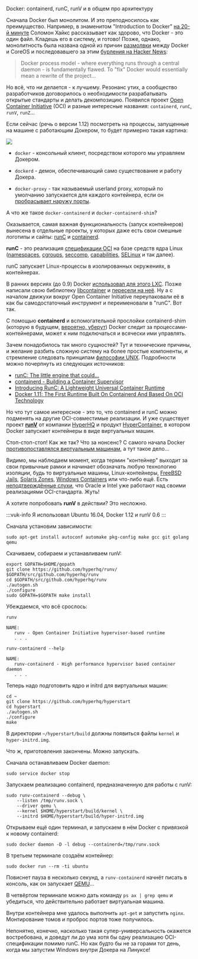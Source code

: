 Docker: containerd, runC, runV и в общем про архитектуру

Сначала Docker был монолитом. И это преподносилось как преимущество. Например, в знаменитом "Introduction to Docker" [на 20-й минуте](https://youtu.be/Q5POuMHxW-0?t=20m) Соломон Хайкс рассказывает как здорово, что Docker - это один файл. Кладешь его в систему, и готово! Позже, однако, монолитность была названа одной из причин [размолвки](https://web.archive.org/web/20161228100231/https://coreos.com/blog/rocket/) между Docker и CoreOS и последовавшего за этим [бурления на Hacker News](https://news.ycombinator.com/item?id=8682525):

> Docker process model - where everything runs through a central daemon - is fundamentally flawed. To "fix" Docker would essentially mean a rewrite of the project...

Но всё, что ни делается - к лучшему. Резонанс утих, а сообщество разработчиков договорилось о необходимости разрабатывать открытые стандарты и делать декомпозицию. Появился проект ​[Open Container Initiative](https://opencontainers.org) (OCI) и разные интересные названия: `containerd`, `runC`, `runV`, `runZ`...

<!--more-->

Если сейчас (речь о версии 1.12) посмотреть на процессы, запущенные на машине с работающим Докером, то будет примерно такая картина:

![](/storage/docker-containerd-runc/proc.png)

- `docker` - консольный клиент, посредством которого мы управляем Докером.

- `dockerd` - демон, обеспечивающий само существование и работу Докера.

- `docker-proxy` - так называемый userland proxy, который по умолчанию запускается для каждого контейнера, если он [пробрасывает наружу порты](https://docs.docker.com/config/containers/container-networking/#published-ports).

А что же такое `docker-containerd` и `docker-containerd-shim`?

Оказывается, самая важная функциональность (запуск контейнеров) вынесена в отдельные проекты, у которых даже есть свои смешные логотипы и сайты: [runC](https://github.com/opencontainers/runc) и [containerd](https://containerd.io/).

**runC** - это реализация [спецификации OCI](https://github.com/opencontainers/runtime-spec) на базе средств ядра Linux ([namespaces](https://en.wikipedia.org/wiki/Linux_namespaces), [cgroups](https://ru.wikipedia.org/wiki/Cgroups), [seccomp](https://en.wikipedia.org/wiki/Seccomp), [capabilities](https://man7.org/linux/man-pages/man7/capabilities.7.html), [SELinux](https://ru.wikipedia.org/wiki/SELinux) и так далее).

runC запускает Linux-процессы в изолированных окружениях, в контейнерах.

В ранних версиях (до 0.9) Docker [использовал для этого LXC](https://github.com/moby/moby/blob/v0.8.1/execdriver/lxc/driver.go#L79-L177). Позже написали свою библиотеку [libcontainer](https://github.com/docker/libcontainer) и [пересели на неё](https://web.archive.org/web/20160310045234/https://blog.docker.com/2014/03/docker-0-9-introducing-execution-drivers-and-libcontainer/). Ну а с началом движухи вокруг Open Container Initiative переупаковали её в как бы самодостаточный инструмент и переименовали в "runC". Вот так.

С помощью **containerd** и вспомогательной прослойки containerd-shim (которую в будущем, [вероятно, уберут](https://github.com/containerd/containerd/pull/227)) Docker следит за процессами-контейнерами, может к ним подключаться и всячески ими управлять.

Зачем понадобилось так много сущностей? Тут и технические причины, и желание разбить сложную систему на более простые компоненты, и стремление следовать принципам [философии UNIX](https://ru.wikipedia.org/wiki/%D0%A4%D0%B8%D0%BB%D0%BE%D1%81%D0%BE%D1%84%D0%B8%D1%8F_UNIX). Подробности можно почерпнуть из следующих источников:

- [runC: The little engine that could...](https://www.youtube.com/watch?v=ZAhzoz2zJj8)
- [containerd - Building a Container Supervisor](https://www.youtube.com/watch?v=VWuHWfEB6ro)
- [Introducing RunC: A Lightweight Universal Container Runtime](https://web.archive.org/web/20160411110009/https://blog.docker.com/2015/06/runc/)
- [Docker 1.11: The First Runtime Built On Containerd And Based On OCI Technology](https://web.archive.org/web/20160413234525/https://blog.docker.com/2016/04/docker-engine-1-11-runc/)

Но что тут самое интересное - это то, что containerd и runC можно подменять на другие OCI-совместимые реализации. И уже существует проект **[runV](https://github.com/hyperhq/runv)** от компании [HyperHQ](https://web.archive.org/web/20160719030159/https://www.hyper.sh/) и продукт [HyperContainer](https://web.archive.org/web/20160805024948/https://www.hypercontainer.io/), в котором Docker запускает контейнеры в виде виртуальных машин.

Стоп-стоп-стоп! Как же так? Что за нонсенс? С самого начала Docker [противопоставлялся виртуальным машинам](https://github.com/moby/moby/tree/v1.12.0#better-than-vms), а тут такое дело...

Видимо, мы наблюдаем момент, когда термин "контейнер" выходит за свои привычные рамки и начинает обозначать любую технологию изоляции, будь то виртуальные машины, Linux-контейнеры, [FreeBSD Jails](https://ru.wikipedia.org/wiki/FreeBSD_Jail), [Solaris Zones](https://ru.wikipedia.org/wiki/Solaris_Containers), [Windows Containers](https://docs.microsoft.com/en-us/virtualization/windowscontainers/about/index) или что-либо ещё. Есть [неподтверждённые слухи](http://image.slidesharecdn.com/containerdandrunc-160504230850/95/docker-111-meetup-containerd-and-runc-by-arnaud-porterie-and-michael-crosby-12-638.jpg), что Oracle и Intel уже работают над своими реализациями OCI-стандарта. Жуть!

А хотите попробовать **runV** в действии? Это несложно.

:::vuk-info
Я использовал Ubuntu 16.04, Docker 1.12 и runV 0.6
:::

Сначала установим зависимости:

```
sudo apt-get install autoconf automake pkg-config make gcc git golang qemu
```

Скачиваем, собираем и устанавливаем runV:

```
export GOPATH=$HOME/gopath
git clone https://github.com/hyperhq/runv/ $GOPATH/src/github.com/hyperhq/runv
cd $GOPATH/src/github.com/hyperhq/runv
./autogen.sh
./configure
sudo GOPATH=$GOPATH make install
```

Убеждаемся, что всё срослось:

```
runv

NAME:
   runv - Open Container Initiative hypervisor-based runtime
   . . .
```

```
runv-containerd --help

NAME:
   runv-containerd - High performance hypervisor based container daemon
   . . .
```

Теперь надо подготовить ядро и initrd для виртуальных машин:

```
cd ~
git clone https://github.com/hyperhq/hyperstart
cd hyperstart
./autogen.sh
./configure
make
```

В директории `~/hyperstart/build` должны появиться файлы `kernel` и `hyper-initrd.img`.

Что ж, приготовления закончены. Можно запускать.

Сначала останавливаем Docker daemon:

```
sudo service docker stop
```

Запускаем реализацию containerd, предназначенную для работы с runV:

```
sudo runv-containerd --debug \
    --listen /tmp/runv.sock \
    --driver qemu \
    --kernel $HOME/hyperstart/build/kernel \
    --initrd $HOME/hyperstart/build/hyper-initrd.img
```

Открываем ещё один терминал, и запускаем в нём Docker с привязкой к новому containerd:

```
sudo docker daemon -D -l debug --containerd=/tmp/runv.sock
```

В третьем терминале создаём контейнер:

```
sudo docker run --rm -ti ubuntu
```

Повиснет пауза в несколько секунд, а `runv-containerd` начнёт писать в консоль, как он запускает [QEMU](https://ru.wikipedia.org/wiki/QEMU)...

В четвёртом терминале можно дать команду `ps ax | grep qemu` и убедиться, что действительно работает виртуальная машина.

Внутри контейнера мне удалось выполнить `apt-get` и запустить `nginx`. Монтирование томов и проброс портов тоже получилось.

Непонятно, конечно, насколько такая супер-универсальность окажется востребована, и доведут ли до ума хотя бы одну реализацию OCI-спецификации помимо runC. Но как будто бы не за горами тот день, когда мы запустим Windows внутри Докера на Линуксе!
